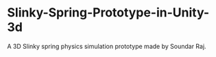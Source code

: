 # Slinky-Spring-Prototype-in-Unity-3d
A 3D Slinky spring physics simulation prototype made by Soundar Raj.
